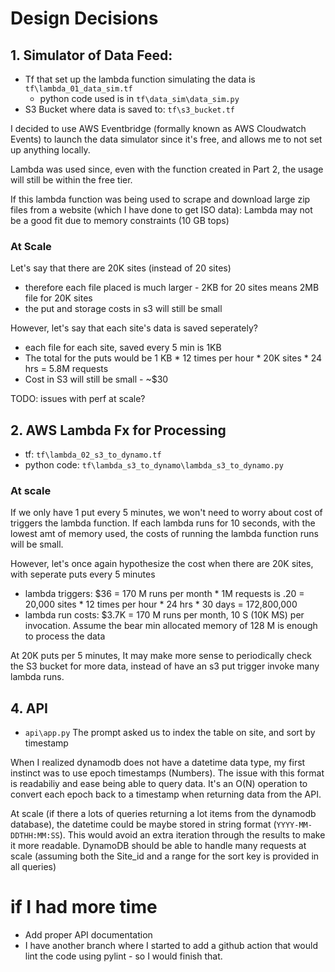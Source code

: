 # Design Decisions

## 1. Simulator of Data Feed: 
* Tf that set up the lambda function simulating the data is `tf\lambda_01_data_sim.tf`
    * python code used is in `tf\data_sim\data_sim.py`
* S3 Bucket where data is saved to: `tf\s3_bucket.tf`

I decided to use AWS Eventbridge (formally known as AWS Cloudwatch Events) to launch the data simulator since it's free, and allows me to not set up anything locally. 

Lambda was used since, even with the function created in Part 2, the usage will still be within the free tier.

If this lambda function was being used to scrape and download large zip files from a website (which I have done to get ISO data): Lambda may not be a good fit due to memory constraints (10 GB tops)


### At Scale
Let's say that there are 20K sites (instead of 20 sites)
* therefore each file placed is much larger - 2KB for 20 sites means 2MB file for 20K sites
* the put and storage costs in s3 will still be small

However, let's say that each site's data is saved seperately? 
* each file for each site, saved every 5 min is 1KB
* The total for the puts would be 1 KB * 12 times per hour * 20K sites * 24 hrs = 5.8M requests
* Cost in S3 will still be small - ~$30 

TODO: issues with perf at scale?

## 2. AWS Lambda Fx for Processing
* tf: `tf\lambda_02_s3_to_dynamo.tf`
* python code: `tf\lambda_s3_to_dynamo\lambda_s3_to_dynamo.py`

### At scale
If we only have 1 put every 5 minutes, we won't need to worry about cost of triggers the lambda function. If each lambda runs for 10 seconds, with the lowest amt of memory used, the costs of running the lambda function runs will be small.

However, let's once again hypothesize the cost when there are 20K sites, with seperate puts every 5 minutes
* lambda triggers: $36 = 170 M runs per month * 1M requests is .20 = 20,000 sites * 12 times per hour * 24 hrs * 30 days = 172,800,000
* lambda run costs: $3.7K = 170 M runs per month, 10 S (10K MS) per invocation. Assume the bear min allocated memory of 128 M is enough to process the data

At 20K puts per 5 minutes, It may make more sense to periodically check the S3 bucket for more data, instead of have an s3 put trigger invoke many lambda runs.

## 4. API
* `api\app.py`
The prompt asked us to index the table on site, and sort by timestamp

When I realized dynamodb does not have a datetime data type, my first instinct was to use epoch timestamps (Numbers). The issue with this format is readabiliy and ease being able to query data. It's an O(N) operation to convert each epoch back to a timestamp when returning data from the API.

At scale (if there a lots of queries returning a lot items from the dynamodb database), the datetime could be maybe stored in string format (`YYYY-MM-DDTHH:MM:SS`). This would avoid an extra iteration through the results to make it more readable.
DynamoDB should be able to handle many requests at scale (assuming both the Site_id and a range for the sort key is provided in all queries)


# if I had more time
* Add proper API documentation
* I have another branch where I started to add a github action that would lint the code using pylint - so I would finish that.

